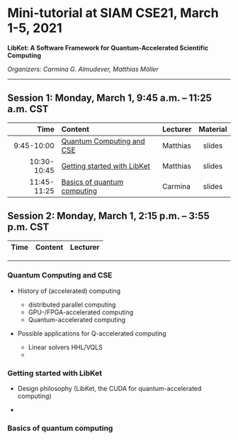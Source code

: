 # Mini-tutorial at SIAM CSE21, March 1-5, 2021

**LibKet: A Software Framework for Quantum-Accelerated Scientific Computing**

*Organizers: Carmina G. Almudever, Matthias Möller*

---

## Session 1: Monday, March 1, 9:45 a.m. – 11:25 a.m. CST

| Time        | Content                     | Lecturer | Material |
| ----------: | :-------------------------- | :------- | :------: |
|  9:45-10:00 | [Quantum Computing and CSE](#quantum-computing-and-cse)     | Matthias | slides   |
| 10:30-10:45 | [Getting started with LibKet](#getting-started-with-libket) | Matthias | slides   |
| 11:45-11:25 | [Basics of quantum computing](#basics-of-quantum-computing) | Carmina  | slides   |

## Session 2: Monday, March 1, 2:15 p.m. – 3:55 p.m. CST 

| Time        | Content                     | Lecturer |
| ----------: | :-------------------------- | :------- |

---

### Quantum Computing and CSE

* History of (accelerated) computing
  * distributed parallel computing
  * GPU-/FPGA-accelerated computing
  * Quantum-accelerated computing
  
* Possible applications for Q-accelerated computing
  * Linear solvers HHL/VQLS
  * 

### Getting started with LibKet

* Design philosophy (LibKet, the CUDA for quantum-accelerated computing)

* 

### Basics of quantum computing
